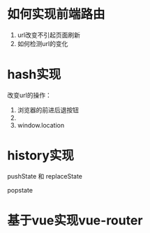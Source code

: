 # 如何实现前端路由
1. url改变不引起页面刷新
2. 如何检测url的变化

# hash实现
改变url的操作：
1. 浏览器的前进后退按钮
2. <a></a>
3. window.location


# history实现
pushState 和 replaceState 

popstate

# 基于vue实现vue-router